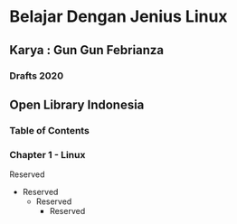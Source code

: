 # Belajar Dengan Jenius Linux

## Karya : Gun Gun Febrianza

### Drafts 2020



## Open Library Indonesia

### Table of Contents

### Chapter 1 - Linux

Reserved

- Reserved
  - Reserved
    - Reserved